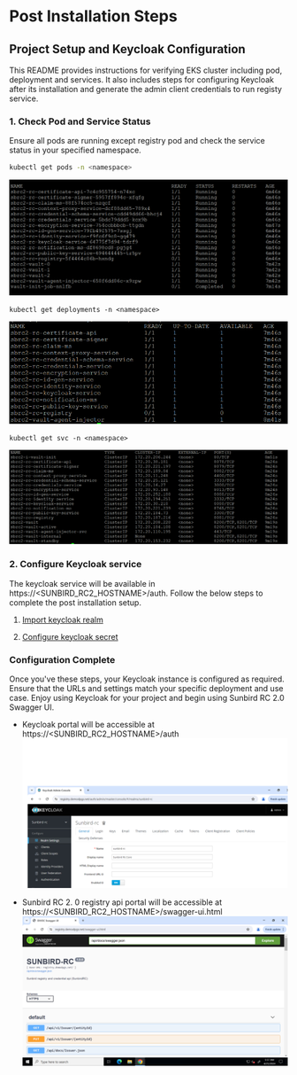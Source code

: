# Post Installation Steps

## Project Setup and Keycloak Configuration

This README provides instructions for verifying EKS cluster including pod, deployment and services. It also includes steps for configuring Keycloak after its installation and generate the admin client credentials to run registy service.

### 1. Check Pod and Service Status

Ensure all pods are running except registry pod and check the service status in your specified namespace.

```bash
kubectl get pods -n <namespace>
```
![GetPodStatus](imgs/get_pods.png)

```
kubectl get deployments -n <namespace>
```
![GetDeploymentStatus](imgs/get_deployments.png)
```
kubectl get svc -n <namespace>
```
![GetSVCStatus](imgs/get_svc.png)


### 2. Configure Keycloak service

The keycloak service will be available in  https://<SUNBIRD_RC2_HOSTNAME>/auth. Follow the below steps to complete the post installation setup.

1. [Import keycloak realm](https://github.com/Sunbird-RC/devops/tree/main/deploy-as-code/helm/v2/registryAndCredentialling#import-keycloak-realm)

2. [Configure keycloak secret](https://github.com/Sunbird-RC/devops/tree/main/deploy-as-code/helm/v2/registryAndCredentialling#configure-keycloak-secret)

### Configuration Complete
Once you've these steps, your Keycloak instance is configured as required. Ensure that the URLs and settings match your specific deployment and use case. Enjoy using Keycloak for your project and begin using Sunbird RC 2.0 Swagger UI.

- Keycloak portal will be accessible at https://<SUNBIRD_RC2_HOSTNAME>/auth
![KeycloakUI](imgs/keycloak-ui.png)

- Sunbird RC 2. 0 registry api portal will be accessible at https://<SUNBIRD_RC2_HOSTNAME>/swagger-ui.html
![SunbirdRC2UI](imgs/swagger-ui.png)